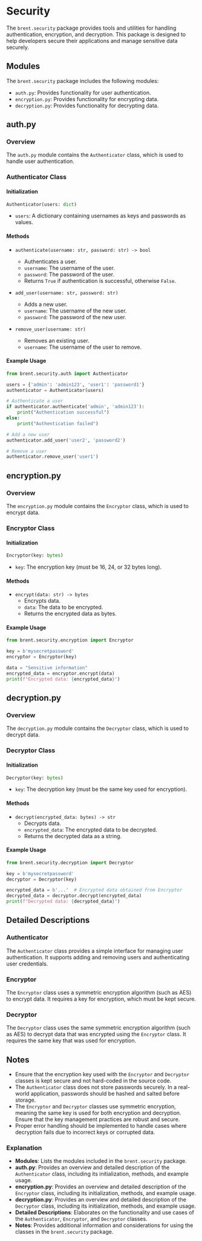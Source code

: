 # Security

The `brent.security` package provides tools and utilities for handling authentication, encryption, and decryption. This package is designed to help developers secure their applications and manage sensitive data securely.

## Modules

The `brent.security` package includes the following modules:

- `auth.py`: Provides functionality for user authentication.
- `encryption.py`: Provides functionality for encrypting data.
- `decryption.py`: Provides functionality for decrypting data.

## auth.py

### Overview

The `auth.py` module contains the `Authenticator` class, which is used to handle user authentication.

### Authenticator Class

#### Initialization

```python
Authenticator(users: dict)
```

- `users`: A dictionary containing usernames as keys and passwords as values.

#### Methods

- `authenticate(username: str, password: str) -> bool`
  - Authenticates a user.
  - `username`: The username of the user.
  - `password`: The password of the user.
  - Returns `True` if authentication is successful, otherwise `False`.

- `add_user(username: str, password: str)`
  - Adds a new user.
  - `username`: The username of the new user.
  - `password`: The password of the new user.

- `remove_user(username: str)`
  - Removes an existing user.
  - `username`: The username of the user to remove.

#### Example Usage

```python
from brent.security.auth import Authenticator

users = {'admin': 'admin123', 'user1': 'password1'}
authenticator = Authenticator(users)

# Authenticate a user
if authenticator.authenticate('admin', 'admin123'):
    print("Authentication successful")
else:
    print("Authentication failed")

# Add a new user
authenticator.add_user('user2', 'password2')

# Remove a user
authenticator.remove_user('user1')
```

## encryption.py

### Overview

The `encryption.py` module contains the `Encryptor` class, which is used to encrypt data.

### Encryptor Class

#### Initialization

```python
Encryptor(key: bytes)
```

- `key`: The encryption key (must be 16, 24, or 32 bytes long).

#### Methods

- `encrypt(data: str) -> bytes`
  - Encrypts data.
  - `data`: The data to be encrypted.
  - Returns the encrypted data as bytes.

#### Example Usage

```python
from brent.security.encryption import Encryptor

key = b'mysecretpassword'
encryptor = Encryptor(key)

data = "Sensitive information"
encrypted_data = encryptor.encrypt(data)
print(f"Encrypted data: {encrypted_data}")
```

## decryption.py

### Overview

The `decryption.py` module contains the `Decryptor` class, which is used to decrypt data.

### Decryptor Class

#### Initialization

```python
Decryptor(key: bytes)
```

- `key`: The decryption key (must be the same key used for encryption).

#### Methods

- `decrypt(encrypted_data: bytes) -> str`
  - Decrypts data.
  - `encrypted_data`: The encrypted data to be decrypted.
  - Returns the decrypted data as a string.

#### Example Usage

```python
from brent.security.decryption import Decryptor

key = b'mysecretpassword'
decryptor = Decryptor(key)

encrypted_data = b'...'  # Encrypted data obtained from Encryptor
decrypted_data = decryptor.decrypt(encrypted_data)
print(f"Decrypted data: {decrypted_data}")
```

## Detailed Descriptions

### Authenticator

The `Authenticator` class provides a simple interface for managing user authentication. It supports adding and removing users and authenticating user credentials.

### Encryptor

The `Encryptor` class uses a symmetric encryption algorithm (such as AES) to encrypt data. It requires a key for encryption, which must be kept secure.

### Decryptor

The `Decryptor` class uses the same symmetric encryption algorithm (such as AES) to decrypt data that was encrypted using the `Encryptor` class. It requires the same key that was used for encryption.

## Notes

- Ensure that the encryption key used with the `Encryptor` and `Decryptor` classes is kept secure and not hard-coded in the source code.
- The `Authenticator` class does not store passwords securely. In a real-world application, passwords should be hashed and salted before storage.
- The `Encryptor` and `Decryptor` classes use symmetric encryption, meaning the same key is used for both encryption and decryption. Ensure that the key management practices are robust and secure.
- Proper error handling should be implemented to handle cases where decryption fails due to incorrect keys or corrupted data.


### Explanation

- **Modules**: Lists the modules included in the `brent.security` package.
- **auth.py**: Provides an overview and detailed description of the `Authenticator` class, including its initialization, methods, and example usage.
- **encryption.py**: Provides an overview and detailed description of the `Encryptor` class, including its initialization, methods, and example usage.
- **decryption.py**: Provides an overview and detailed description of the `Decryptor` class, including its initialization, methods, and example usage.
- **Detailed Descriptions**: Elaborates on the functionality and use cases of the `Authenticator`, `Encryptor`, and `Decryptor` classes.
- **Notes**: Provides additional information and considerations for using the classes in the `brent.security` package.